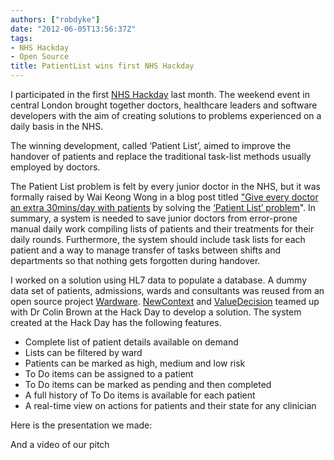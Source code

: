 ```yaml
---
authors: ["robdyke"]
date: "2012-06-05T13:56:37Z"
tags:
- NHS Hackday
- Open Source
title: PatientList wins first NHS Hackday
---
```

I participated in the first [NHS Hackday](http://nhshackday.com/) last month. The weekend event in central London brought together doctors, healthcare leaders and software developers with the aim of creating solutions to problems experienced on a daily basis in the NHS.

The winning development, called ‘Patient List’, aimed to improve the handover of patients and replace the traditional task-list methods usually employed by doctors.

The Patient List problem is felt by every junior doctor in the NHS, but it was formally raised by Wai Keong Wong in a blog post titled ["Give every doctor an extra 30mins/day with patients](http://blog.openhealthcare.org.uk/?p=66) by solving the [‘Patient List’ problem](https://groups.google.com/forum/#!topic/nhshackday/8JAwPEQbJbk/discussion)". In summary, a system is needed to save junior doctors from error-prone manual daily work compiling lists of patients and their treatments for their daily rounds. Furthermore, the system should include task lists for each patient and a way to manage transfer of tasks between shifts and departments so that nothing gets forgotten during handover.

<!--more-->

I worked on a solution using HL7 data to populate a database. A dummy data set of patients, admissions, wards and consultants was reused from an open source project [Wardware](http://wardware.info/). [NewContext](http://www.newcontext.com/) and [ValueDecision](http://www.valuedecision.com/) teamed up with Dr Colin Brown at the Hack Day to develop a solution. The system created at the Hack Day has the following features.

  * Complete list of patient details available on demand
  * Lists can be filtered by ward
  * Patients can be marked as high, medium and low risk
  * To Do items can be assigned to a patient
  * To Do items can be marked as pending and then completed
  * A full history of To Do items is available for each patient
  * A real-time view on actions for patients and their state for any clinician

Here is the presentation we made:

And a video of our pitch